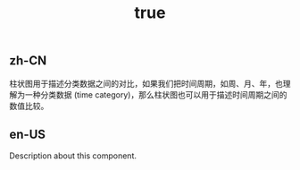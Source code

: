 ﻿---
order: 0
title:
  zh-CN: 基础柱状图
  en-US: Column
---

## zh-CN

柱状图用于描述分类数据之间的对比，如果我们把时间周期，如周、月、年，也理解为一种分类数据 (time category)，那么柱状图也可以用于描述时间周期之间的数值比较。

## en-US

Description about this component.

